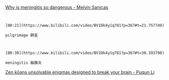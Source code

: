 [Why is meningitis so dangerous - Melvin Sanicas](https://www.bilibili.com/video/BV1Dk4y1q781?p=367)

```ad-note


[00:21](https://www.bilibili.com/video/BV1Dk4y1q781?p=367#t=21.757749)

pilgrimage 朝圣

```
```ad-note


[00:30](https://www.bilibili.com/video/BV1Dk4y1q781?p=367#t=30.393798)

meningitis 脑膜炎

```
[Zen kōans unsolvable enigmas designed to break your brain - Puqun Li](https://www.bilibili.com/video/BV1Dk4y1q781?p=368)
